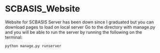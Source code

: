 # SCBASIS_Website
Website for SCBASIS
Server has been down since I graduated but you can download pages to load on local server
Go to the directory with manage.py and you will be able to run the server by running the following on the terminal:

`python manage.py runserver`
